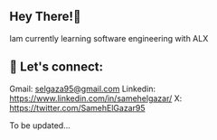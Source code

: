 ## Hey There!👋
  Iam currently learning software engineering with ALX
## 🔗 Let's connect:
  Gmail: selgaza95@gmail.com
  Linkedin: https://www.linkedin.com/in/samehelgazar/
  X: https://twitter.com/SamehElGazar95

  To be updated...
